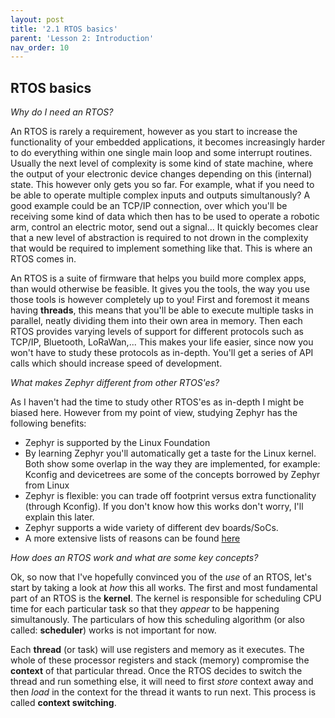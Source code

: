 ```yaml
---
layout: post
title: '2.1 RTOS basics'
parent: 'Lesson 2: Introduction'
nav_order: 10
---
```


## RTOS basics

*Why do I need an RTOS?*

An RTOS is rarely a requirement, however as you start to increase the functionality of your embedded applications, it becomes increasingly harder to do everything within one single main loop and some interrupt routines. Usually the next level of complexity is some kind of state machine, where the output of your electronic device changes depending on this (internal) state. This however only gets you so far. For example, what if you need to be able to operate multiple complex inputs and outputs simultanously? A good example could be an TCP/IP connection, over which you'll be receiving some kind of data which then has to be used to operate a robotic arm, control an electric motor, send out a signal... It quickly becomes clear that a new level of abstraction is required to not drown in the complexity that would be required to implement something like that. This is where an RTOS comes in.

An RTOS is a suite of firmware that helps you build more complex apps, than would otherwise be feasible. It gives you the tools, the way you use those tools is however completely up to you! First and foremost it means having **threads**, this means that you'll be able to execute multiple tasks in parallel, neatly dividing them into their own area in memory. Then each RTOS provides varying levels of support for different protocols such as TCP/IP, Bluetooth, LoRaWan,... This makes your life easier, since now you won't have to study these protocols as in-depth. You'll get a series of API calls which should increase speed of development.

*What makes Zephyr different from other RTOS'es?*

As I haven't had the time to study other RTOS'es as in-depth I might be biased here. However from my point of view, studying Zephyr has the following benefits:
- Zephyr is supported by the Linux Foundation
- By learning Zephyr you'll automatically get a taste for the Linux kernel. Both show some overlap in the way they are implemented, for example: Kconfig and devicetrees are some of the concepts borrowed by Zephyr from Linux
- Zephyr is flexible: you can trade off footprint versus extra functionality (through Kconfig). If you don't know how this works don't worry, I'll explain this later.
- Zephyr supports a wide variety of different dev boards/SoCs. 
- A more extensive lists of reasons can be found [here](https://docs.zephyrproject.org/latest/introduction/index.html)

*How does an RTOS work and what are some key concepts?* 

Ok, so now that I've hopefully convinced you of the *use* of an RTOS, let's start by taking a look at *how* this all works. The first and most fundamental part of an RTOS is the **kernel**. The kernel is responsible for scheduling CPU time for each particular task so that they *appear* to be happening simultanously. The particulars of how this scheduling algorithm (or also called: **scheduler**) works is not important for now. 

Each **thread** (or task) will use registers and memory as it executes. The whole of these processor registers and stack (memory) compromise the **context** of that particular thread. Once the RTOS decides to switch the thread and run something else, it will need to first *store* context away and then *load* in the context for the thread it wants to run next. This process is called **context switching**.